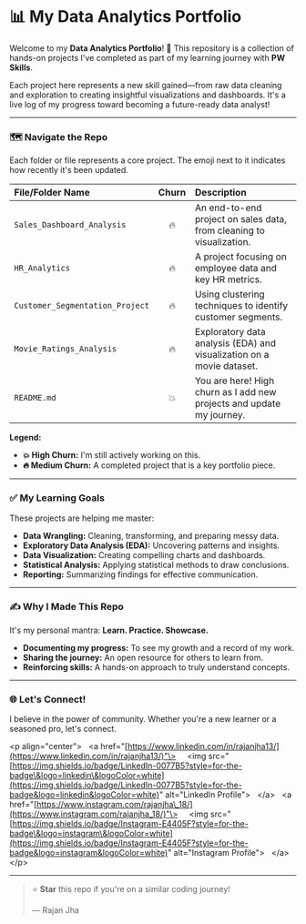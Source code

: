 # 📊 My Data Analytics Portfolio

Welcome to my **Data Analytics Portfolio**\! 🚀 This repository is a collection of hands-on projects I've completed as part of my learning journey with **PW Skills**.

Each project here represents a new skill gained—from raw data cleaning and exploration to creating insightful visualizations and dashboards. It's a live log of my progress toward becoming a future-ready data analyst\!

-----

### 🗺️ Navigate the Repo

Each folder or file represents a core project. The emoji next to it indicates how recently it's been updated.

| File/Folder Name | Churn | Description |
| :--- | :---: | :--- |
| `Sales_Dashboard_Analysis` | 🔥 | An end-to-end project on sales data, from cleaning to visualization. |
| `HR_Analytics` | 🔥 | A project focusing on employee data and key HR metrics. |
| `Customer_Segmentation_Project` | 🔥 | Using clustering techniques to identify customer segments. |
| `Movie_Ratings_Analysis` | 🔥 | Exploratory data analysis (EDA) and visualization on a movie dataset. |
| `README.md` | 💥 | You are here\! High churn as I add new projects and update my journey. |

**Legend:**

  - **💥 High Churn:** I'm still actively working on this.
  - **🔥 Medium Churn:** A completed project that is a key portfolio piece.

-----

### ✅ My Learning Goals

These projects are helping me master:

  - **Data Wrangling:** Cleaning, transforming, and preparing messy data.
  - **Exploratory Data Analysis (EDA):** Uncovering patterns and insights.
  - **Data Visualization:** Creating compelling charts and dashboards.
  - **Statistical Analysis:** Applying statistical methods to draw conclusions.
  - **Reporting:** Summarizing findings for effective communication.

-----

### ✍️ Why I Made This Repo

It's my personal mantra: **Learn. Practice. Showcase.**

  - **Documenting my progress:** To see my growth and a record of my work.
  - **Sharing the journey:** An open resource for others to learn from.
  - **Reinforcing skills:** A hands-on approach to truly understand concepts.

-----

### 🌐 Let's Connect\!

I believe in the power of community. Whether you're a new learner or a seasoned pro, let's connect.

\<p align="center"\>
  \<a href="[https://www.linkedin.com/in/rajanjha13/](https://www.linkedin.com/in/rajanjha13/)"\>
    \<img src="[https://img.shields.io/badge/LinkedIn-0077B5?style=for-the-badge\&logo=linkedin\&logoColor=white](https://img.shields.io/badge/LinkedIn-0077B5?style=for-the-badge&logo=linkedin&logoColor=white)" alt="LinkedIn Profile"\>
  \</a\>
  \<a href="[https://www.instagram.com/rajanjha\_18/](https://www.instagram.com/rajanjha_18/)"\>
    \<img src="[https://img.shields.io/badge/Instagram-E4405F?style=for-the-badge\&logo=instagram\&logoColor=white](https://img.shields.io/badge/Instagram-E4405F?style=for-the-badge&logo=instagram&logoColor=white)" alt="Instagram Profile"\>
  \</a\>
\</p\>

-----

> ⭐️ **Star** this repo if you're on a similar coding journey\!
>
> — Rajan Jha

